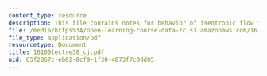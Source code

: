 ```yaml
---
content_type: resource
description: This file contains notes for behavior of isentropic flow in quasi-1D.
file: /media/https%3A/open-learning-course-data-rc.s3.amazonaws.com/16-100-aerodynamics-fall-2005/65f2067ceb828cf91f304873f7c0dd05_16100lectre38_cj.pdf
file_type: application/pdf
resourcetype: Document
title: 16100lectre38_cj.pdf
uid: 65f2067c-eb82-8cf9-1f30-4873f7c0dd05
---
```

